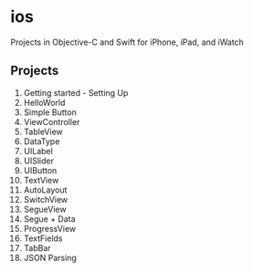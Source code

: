 # ios
Projects in Objective-C and Swift for iPhone, iPad, and iWatch
## Projects
1. Getting started - Setting Up
2. HelloWorld
3. Simple Button
4. ViewController
5. TableView
6. DataType
7. UILabel
8. UISlider
9. UIButton
10. TextView
11. AutoLayout
12. SwitchView
13. SegueView
14. Segue + Data
15. ProgressView
16. TextFields
17. TabBar
18. JSON Parsing






